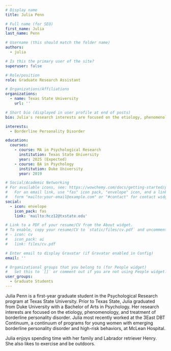 ```yaml
---
# Display name
title: Julia Penn

# Full name (for SEO)
first_name: Julia
last_name: Penn

# Username (this should match the folder name)
authors:
  - julia

# Is this the primary user of the site?
superuser: false

# Role/position
role: Graduate Research Assistant

# Organizations/Affiliations
organizations:
  - name: Texas State University
    url: ''

# Short bio (displayed in user profile at end of posts)
bio: Julia's research interests are focused on the etiology, phenomenology, and treatment of borderline personality disorder.

interests:
  - Borderline Personality Disorder

education:
  courses:
    - course: MA in Psychological Research
      institution: Texas State University
      year: 2025 (Expected)
    - course: BA in Psychology
      institution: Duke University
      year: 2019

# Social/Academic Networking
# For available icons, see: https://wowchemy.com/docs/getting-started/page-builder/#icons
#   For an email link, use "fas" icon pack, "envelope" icon, and a link in the
#   form "mailto:your-email@example.com" or "#contact" for contact widget.
social:
  - icon: envelope
    icon_pack: fas
    link: 'mailto:hcz12@txstate.edu'

# Link to a PDF of your resume/CV from the About widget.
# To enable, copy your resume/CV to `static/files/cv.pdf` and uncomment the lines below.
# - icon: cv
#   icon_pack: ai
#   link: files/cv.pdf

# Enter email to display Gravatar (if Gravatar enabled in Config)
email: ''

# Organizational groups that you belong to (for People widget)
#   Set this to `[]` or comment out if you are not using People widget.
user_groups:
  - Graduate Students
---
```


Julia Penn is a first-year graduate student in the Psychological Research program at Texas State University. Prior to Texas State, Julia graduated from Duke University with a Bachelor of Arts in Psychology. Her research interests are focused on the etiology, phenomenology, and treatment of borderline personality disorder. Julia most recently worked at the 3East DBT Continuum, a continuum of programs for young women with emerging borderline personality disorder and high-risk behaviors, at McLean Hospital.

Julia enjoys spending time with her family and Labrador retriever Henry. She also likes to exercise and be outdoors.
